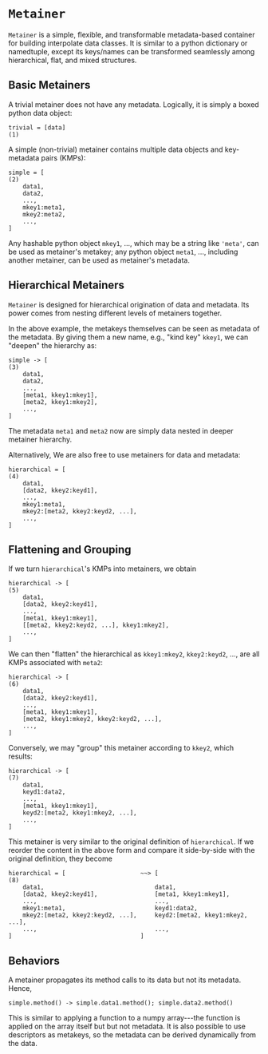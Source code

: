 # `Metainer`

`Metainer` is a simple, flexible, and transformable metadata-based
container for building interpolate data classes.
It is similar to a python dictionary or namedtuple, except its
keys/names can be transformed seamlessly among hierarchical, flat, and
mixed structures.


## Basic Metainers

A trivial metainer does not have any metadata.
Logically, it is simply a boxed python data object:

    trivial = [data]                                                        (1)

A simple (non-trivial) metainer contains multiple data objects and
key-metadata pairs (KMPs):

    simple = [                                                              (2)
        data1,
        data2,
        ...,
        mkey1:meta1,
        mkey2:meta2,
        ...,
    ]

Any hashable python object `mkey1`, ..., which may be a string like
`'meta'`, can be used as metainer's metakey; any python object
`meta1`, ..., including another metainer, can be used as metainer's
metadata.


## Hierarchical Metainers

`Metainer` is designed for hierarchical origination of data and
metadata.
Its power comes from nesting different levels of metainers together.

In the above example, the metakeys themselves can be seen as metadata
of the metadata.
By giving them a new name, e.g., "kind key" `kkey1`, we can "deepen"
the hierarchy as:

    simple -> [                                                             (3)
        data1,
        data2,
        ...,
        [meta1, kkey1:mkey1],
        [meta2, kkey1:mkey2],
        ...,
    ]

The metadata `meta1` and `meta2` now are simply data nested in deeper
metainer hierarchy.

Alternatively, We are also free to use metainers for data and
metadata:

    hierarchical = [                                                        (4)
        data1,
        [data2, kkey2:keyd1],
        ...,
        mkey1:meta1,
        mkey2:[meta2, kkey2:keyd2, ...],
        ...,
    ]


## Flattening and Grouping

If we turn `hierarchical`'s KMPs into metainers, we obtain

    hierarchical -> [                                                       (5)
        data1,
        [data2, kkey2:keyd1],
        ...,
        [meta1, kkey1:mkey1],
        [[meta2, kkey2:keyd2, ...], kkey1:mkey2],
        ...,
    ]

We can then "flatten" the hierarchical as `kkey1:mkey2`,
`kkey2:keyd2`, ..., are all KMPs associated with `meta2`:

    hierarchical -> [                                                       (6)
        data1,
        [data2, kkey2:keyd1],
        ...,
        [meta1, kkey1:mkey1],
        [meta2, kkey1:mkey2, kkey2:keyd2, ...],
        ...,
    ]

Conversely, we may "group" this metainer according to `kkey2`, which
results:

    hierarchical -> [                                                       (7)
        data1,
        keyd1:data2,
        ...,
        [meta1, kkey1:mkey1],
        keyd2:[meta2, kkey1:mkey2, ...],
        ...,
    ]

This metainer is very similar to the original definition of
`hierarchical`.
If we reorder the content in the above form and compare it
side-by-side with the original definition, they become

    hierarchical = [                     ~~> [                              (8)
        data1,                               data1,
        [data2, kkey2:keyd1],                [meta1, kkey1:mkey1],
        ...,                                 ...,
        mkey1:meta1,                         keyd1:data2,
        mkey2:[meta2, kkey2:keyd2, ...],     keyd2:[meta2, kkey1:mkey2, ...],
        ...,                                 ...,
    ]                                    ]


## Behaviors

A metainer propagates its method calls to its data but not its
metadata.
Hence,

    simple.method() -> simple.data1.method(); simple.data2.method()

This is similar to applying a function to a numpy array---the function
is applied on the array itself but but not metadata.
It is also possible to use descriptors as metakeys, so the metadata
can be derived dynamically from the data.
